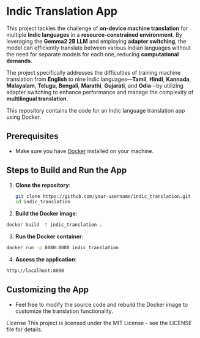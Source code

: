 # Indic Translation App

This project tackles the challenge of **on-device machine translation** for multiple **Indic languages** in a **resource-constrained environment**. By leveraging the **Gemma2 2B LLM** and employing **adapter switching**, the model can efficiently translate between various Indian languages without the need for separate models for each one, reducing **computational demands**. 

The project specifically addresses the difficulties of training machine translation from **English** to nine Indic languages—**Tamil**, **Hindi**, **Kannada**, **Malayalam**, **Telugu**, **Bengali**, **Marathi**, **Gujarati**, and **Odia**—by utilizing adapter switching to enhance performance and manage the complexity of **multilingual translation**.


This repository contains the code for an Indic language translation app using Docker.

## Prerequisites

- Make sure you have [Docker](https://www.docker.com/products/docker-desktop) installed on your machine.

## Steps to Build and Run the App

1. **Clone the repository**:
   ```bash
   git clone https://github.com/your-username/indic_translation.git
   cd indic_translation
    ```
2. **Build the Docker image**:
```bash
docker build -t indic_translation .
```
3. **Run the Docker container**:
```bash
docker run -p 8080:8080 indic_translation
```
4. **Access the application**:
```bash
http://localhost:8080
```
## Customizing the App
- Feel free to modify the source code and rebuild the Docker image to customize the translation functionality.

License
This project is licensed under the MIT License - see the LICENSE file for details.


